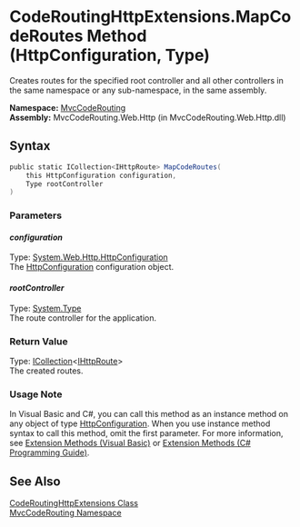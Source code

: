 CodeRoutingHttpExtensions.MapCodeRoutes Method (HttpConfiguration, Type)
========================================================================
Creates routes for the specified root controller and all other controllers in the same namespace or any sub-namespace, in the same assembly.

**Namespace:** [MvcCodeRouting][1]  
**Assembly:** MvcCodeRouting.Web.Http (in MvcCodeRouting.Web.Http.dll)

Syntax
------

```csharp
public static ICollection<IHttpRoute> MapCodeRoutes(
	this HttpConfiguration configuration,
	Type rootController
)
```

### Parameters

#### *configuration*
Type: [System.Web.Http.HttpConfiguration][2]  
The [HttpConfiguration][2] configuration object.

#### *rootController*
Type: [System.Type][3]  
The route controller for the application.

### Return Value
Type: [ICollection][4]&lt;[IHttpRoute][5]>  
The created routes.
### Usage Note
In Visual Basic and C#, you can call this method as an instance method on any object of type [HttpConfiguration][2]. When you use instance method syntax to call this method, omit the first parameter. For more information, see [Extension Methods (Visual Basic)][6] or [Extension Methods (C# Programming Guide)][7].

See Also
--------
[CodeRoutingHttpExtensions Class][8]  
[MvcCodeRouting Namespace][1]  

[1]: ../README.md
[2]: http://msdn.microsoft.com/en-us/library/hh833997
[3]: http://msdn.microsoft.com/en-us/library/42892f65
[4]: http://msdn.microsoft.com/en-us/library/92t2ye13
[5]: http://msdn.microsoft.com/en-us/library/hh835899
[6]: http://msdn.microsoft.com/en-us/library/bb384936.aspx
[7]: http://msdn.microsoft.com/en-us/library/bb383977.aspx
[8]: README.md